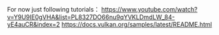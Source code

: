 For now just following tutorials：
https://www.youtube.com/watch?v=Y9U9IE0gVHA&list=PL8327DO66nu9qYVKLDmdLW_84-yE4auCR&index=2
https://docs.vulkan.org/samples/latest/README.html
